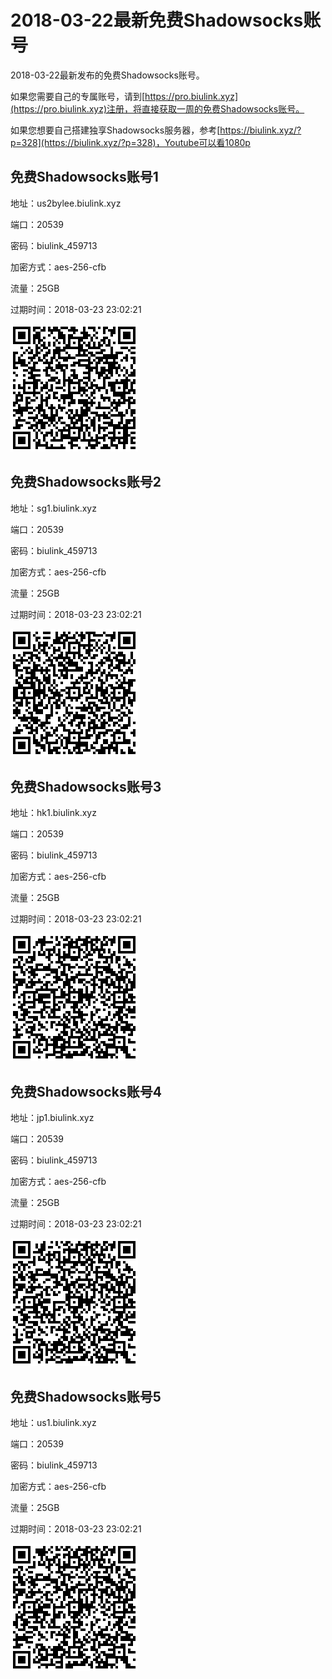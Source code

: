 # 2018-03-22最新免费Shadowsocks账号

2018-03-22最新发布的免费Shadowsocks账号。

如果您需要自己的专属账号，请到[https://pro.biulink.xyz](https://pro.biulink.xyz)注册，将直接获取一周的免费Shadowsocks账号。

如果您想要自己搭建独享Shadowsocks服务器，参考[https://biulink.xyz/?p=328](https://biulink.xyz/?p=328)，Youtube可以看1080p

## 免费Shadowsocks账号1

地址：us2bylee.biulink.xyz

端口：20539

密码：biulink_459713

加密方式：aes-256-cfb

流量：25GB

过期时间：2018-03-23 23:02:21

![二维码](qrcode/7f3b9089-7b5e-4b10-b641-9731a36e26ce.png)

## 免费Shadowsocks账号2

地址：sg1.biulink.xyz

端口：20539

密码：biulink_459713

加密方式：aes-256-cfb

流量：25GB

过期时间：2018-03-23 23:02:21

![二维码](qrcode/56896324-c577-44e8-8a99-33c8c56c16ff.png)

## 免费Shadowsocks账号3

地址：hk1.biulink.xyz

端口：20539

密码：biulink_459713

加密方式：aes-256-cfb

流量：25GB

过期时间：2018-03-23 23:02:21

![二维码](qrcode/8e6938d3-0033-4dca-a5d6-98ad0109e3e7.png)

## 免费Shadowsocks账号4

地址：jp1.biulink.xyz

端口：20539

密码：biulink_459713

加密方式：aes-256-cfb

流量：25GB

过期时间：2018-03-23 23:02:21

![二维码](qrcode/f8aa506a-2890-4d3f-83ee-fc13ccea5328.png)

## 免费Shadowsocks账号5

地址：us1.biulink.xyz

端口：20539

密码：biulink_459713

加密方式：aes-256-cfb

流量：25GB

过期时间：2018-03-23 23:02:21

![二维码](qrcode/3449fd74-71c8-45f9-adff-7ee93a2d59a4.png)

